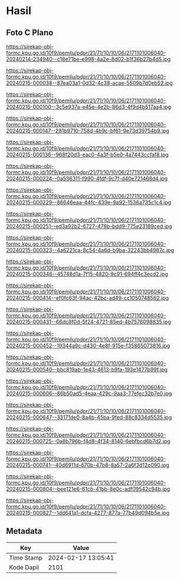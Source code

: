 # Hasil

## Foto C Plano

https://sirekap-obj-formc.kpu.go.id/10f9/pemilu/pdpr/21/71/10/10/06/2171101006040-20240214-234940--c18e71be-e998-4a2e-8d02-b1f36b27b4d5.jpg

https://sirekap-obj-formc.kpu.go.id/10f9/pemilu/pdpr/21/71/10/10/06/2171101006040-20240215-000038--87ea03a1-0d32-4c38-acae-5509b7d0eb52.jpg

https://sirekap-obj-formc.kpu.go.id/10f9/pemilu/pdpr/21/71/10/10/06/2171101006040-20240215-000100--3c5e937a-e45e-4e2b-86d3-4f9d4b517aa4.jpg

https://sirekap-obj-formc.kpu.go.id/10f9/pemilu/pdpr/21/71/10/10/06/2171101006040-20240215-000147--281b9710-758d-4b9c-bf61-9e73d39754b9.jpg

https://sirekap-obj-formc.kpu.go.id/10f9/pemilu/pdpr/21/71/10/10/06/2171101006040-20240215-000136--968f20d3-eac0-4a3f-b5e0-4a7443ccfaf8.jpg

https://sirekap-obj-formc.kpu.go.id/10f9/pemilu/pdpr/21/71/10/10/06/2171101006040-20240215-000224--0a536311-f990-4fdf-9c7f-d40e721468d4.jpg

https://sirekap-obj-formc.kpu.go.id/10f9/pemilu/pdpr/21/71/10/10/06/2171101006040-20240215-000229--86646eaa-44fc-439e-9a92-1536a735c1c4.jpg

https://sirekap-obj-formc.kpu.go.id/10f9/pemilu/pdpr/21/71/10/10/06/2171101006040-20240215-000251--ed3a92b2-6727-478b-bdd9-775e23189ced.jpg

https://sirekap-obj-formc.kpu.go.id/10f9/pemilu/pdpr/21/71/10/10/06/2171101006040-20240215-000323--4a6221ca-8c54-4a6d-b9ba-32243bb4987c.jpg

https://sirekap-obj-formc.kpu.go.id/10f9/pemilu/pdpr/21/71/10/10/06/2171101006040-20240215-000346--45748d1a-7f15-4820-9c91-694ff4c3ecd2.jpg

https://sirekap-obj-formc.kpu.go.id/10f9/pemilu/pdpr/21/71/10/10/06/2171101006040-20240215-000414--ef0fc63f-94ac-42bc-ad49-cc1050748562.jpg

https://sirekap-obj-formc.kpu.go.id/10f9/pemilu/pdpr/21/71/10/10/06/2171101006040-20240215-000431--66dc8f0d-5f24-4721-85ed-4b7576098835.jpg

https://sirekap-obj-formc.kpu.go.id/10f9/pemilu/pdpr/21/71/10/10/06/2171101006040-20240215-000452--19344a9c-d430-4e8f-915e-f35865073816.jpg

https://sirekap-obj-formc.kpu.go.id/10f9/pemilu/pdpr/21/71/10/10/06/2171101006040-20240215-000540--bbc819ab-1e43-4613-b9fa-193e1477b99f.jpg

https://sirekap-obj-formc.kpu.go.id/10f9/pemilu/pdpr/21/71/10/10/06/2171101006040-20240215-000606--86b50ad5-4eaa-429c-9aa3-77efec32b7e0.jpg

https://sirekap-obj-formc.kpu.go.id/10f9/pemilu/pdpr/21/71/10/10/06/2171101006040-20240215-000647--33171de0-8a4b-45ba-9fed-88c8334d5535.jpg

https://sirekap-obj-formc.kpu.go.id/10f9/pemilu/pdpr/21/71/10/10/06/2171101006040-20240215-000725--0a8b796b-f4d8-4f34-8140-6ebfbcd6b7d2.jpg

https://sirekap-obj-formc.kpu.go.id/10f9/pemilu/pdpr/21/71/10/10/06/2171101006040-20240215-000741--40d6911d-670b-47b8-8a57-2a6f3d12c090.jpg

https://sirekap-obj-formc.kpu.go.id/10f9/pemilu/pdpr/21/71/10/10/06/2171101006040-20240215-000804--bee121e6-61cb-41bb-8e0c-adf09542c94b.jpg

https://sirekap-obj-formc.kpu.go.id/10f9/pemilu/pdpr/21/71/10/10/06/2171101006040-20240215-000827--1dd641a1-dcfa-4277-877a-77b49d094b5e.jpg


## Metadata

| Key        | Value               |
| ---------- | ------------------- |
| Time Stamp | 2024-02-17 13:05:41 |
| Kode Dapil | 2101                |



